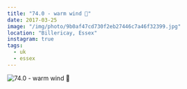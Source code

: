 ```yaml
---
title: "74.0 - warm wind 🌾"
date: 2017-03-25
image: "/img/photo/9b0af47cd730f2eb27446c7a46f32399.jpg"
location: "Billericay, Essex"
instagram: true
tags:
  - uk
  - essex
---
```


![74.0 - warm wind 🌾](/img/photo/9b0af47cd730f2eb27446c7a46f32399.jpg)
